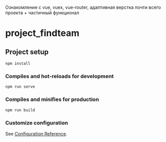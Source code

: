 Ознакомление с vue, vuex, vue-router, адаптивная верстка почти всего проекта + частичный функционал

# project_findteam

## Project setup
```
npm install
```

### Compiles and hot-reloads for development
```
npm run serve
```

### Compiles and minifies for production
```
npm run build
```

### Customize configuration
See [Configuration Reference](https://cli.vuejs.org/config/).
